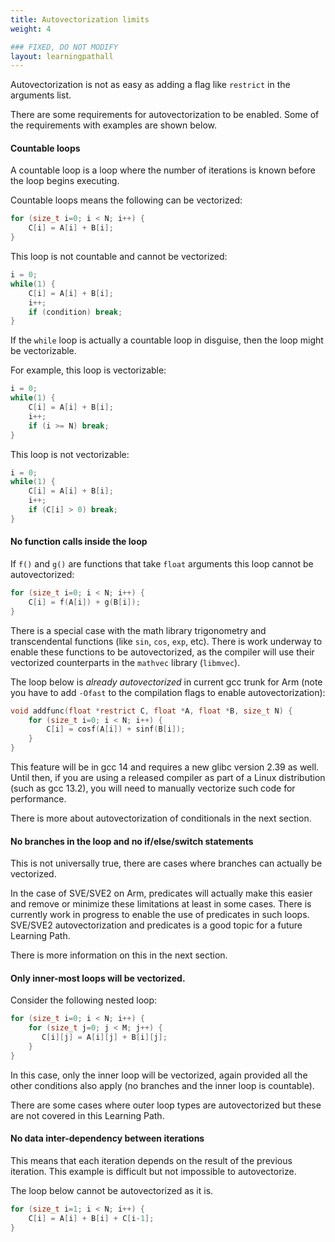 ```yaml
---
title: Autovectorization limits
weight: 4

### FIXED, DO NOT MODIFY
layout: learningpathall
---
```


Autovectorization is not as easy as adding a flag like `restrict` in the arguments list. 

There are some requirements for autovectorization to be enabled. Some of the requirements with examples are shown below.

#### Countable loops

A countable loop is a loop where the number of iterations is known before the loop begins executing.

Countable loops means the following can be vectorized:

```C
for (size_t i=0; i < N; i++) {
    C[i] = A[i] + B[i];
}
```

This loop is not countable and cannot be vectorized:

```C
i = 0;
while(1) {
    C[i] = A[i] + B[i];
    i++;
    if (condition) break;
}
```

If the `while` loop is actually a countable loop in disguise, then the loop might be vectorizable. 

For example, this loop is vectorizable:

```C
i = 0;
while(1) {
    C[i] = A[i] + B[i];
    i++;
    if (i >= N) break;
}
```

This loop is not vectorizable:

```C
i = 0;
while(1) {
    C[i] = A[i] + B[i];
    i++;
    if (C[i] > 0) break;
}
```

#### No function calls inside the loop

If `f()` and `g()` are functions that take `float` arguments this loop cannot be autovectorized:

```C
for (size_t i=0; i < N; i++) {
    C[i] = f(A[i]) + g(B[i]);
}
```

There is a special case with the math library trigonometry and transcendental functions (like `sin`, `cos`, `exp`, etc). There is work underway to enable these functions to be autovectorized, as the compiler will use their vectorized counterparts in the `mathvec` library (`libmvec`).

The loop below is *already autovectorized* in current gcc trunk for Arm (note you have to add `-Ofast` to the compilation flags to enable autovectorization):

```C
void addfunc(float *restrict C, float *A, float *B, size_t N) {
    for (size_t i=0; i < N; i++) {
        C[i] = cosf(A[i]) + sinf(B[i]);
    }
}
```

This feature will be in gcc 14 and requires a new glibc version 2.39 as well. Until then, if you are using a released compiler as part of a Linux distribution (such as gcc 13.2), you will need to manually vectorize such code for performance.

There is more about autovectorization of conditionals in the next section.

#### No branches in the loop and no if/else/switch statements

This is not universally true, there are cases where branches can actually be vectorized. 

In the case of SVE/SVE2 on Arm, predicates will actually make this easier and remove or minimize these limitations at least in some cases. There is currently work in progress to enable the use of predicates in such loops. SVE/SVE2 autovectorization and predicates is a good topic for a future Learning Path. 

There is more information on this in the next section.

#### Only inner-most loops will be vectorized.

Consider the following nested loop:

```C
for (size_t i=0; i < N; i++) {
    for (size_t j=0; j < M; j++) {
       C[i][j] = A[i][j] + B[i][j];
    }
}
```

In this case, only the inner loop will be vectorized, again provided all the other conditions also apply (no branches and the inner loop is countable).

There are some cases where outer loop types are autovectorized but these are not covered in this Learning Path.

#### No data inter-dependency between iterations

This means that each iteration depends on the result of the previous iteration. This example is difficult but not impossible to autovectorize. 

The loop below cannot be autovectorized as it is. 

```C
for (size_t i=1; i < N; i++) {
    C[i] = A[i] + B[i] + C[i-1];
}
```
